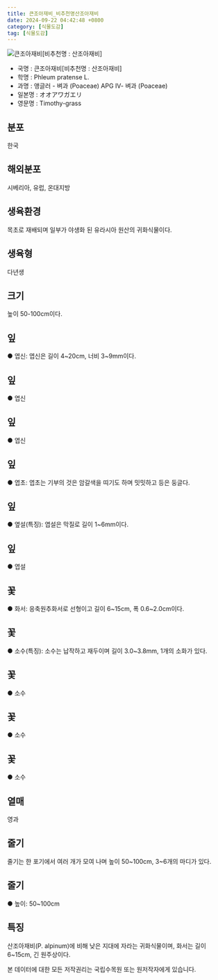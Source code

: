 ```yaml
---
title: 큰조아재비_비추천명산조아재비
date: 2024-09-22 04:42:48 +0800
category: [식물도감]
tag: [식물도감]
---
```




![큰조아재비[비추천명 : 산조아재비]](/fileUpload/plants/basic/Gramineae/Phleum/14645/1_th2.JPG)
- 국명 : 큰조아재비[비추천명 : 산조아재비]
- 학명 : Phleum pratense L.
- 과명 : 앵글러 - 벼과 (Poaceae) APG Ⅳ- 벼과 (Poaceae)
- 일본명 : オオアワガエリ
- 영문명 : Timothy-grass


## 분포
한국
## 해외분포
시베리아, 유럽, 온대지방
## 생육환경
목초로 재배되며 일부가 야생화 된 유라시아 원산의 귀화식물이다.
## 생육형
다년생
## 크기
높이 50-100cm이다.
## 잎
● 엽신: 엽신은 길이 4~20cm, 너비 3~9mm이다.
## 잎
● 엽신
## 잎
● 엽신
## 잎
● 엽초: 엽초는 기부의 것은 암갈색을 띠기도 하며 밋밋하고 등은 둥글다.
## 잎
● 옆설(특징): 엽설은 막질로 길이 1~6mm이다.
## 잎
● 엽설
## 꽃
● 화서: 응축원추화서로 선형이고 길이 6~15cm, 폭 0.6~2.0cm이다.
## 꽃
● 소수(특징): 소수는 납작하고 재두이며 길이 3.0~3.8mm, 1개의 소화가 있다.
## 꽃
● 소수
## 꽃
● 소수
## 꽃
● 소수
## 열매
영과
## 줄기
줄기는 한 포기에서 여러 개가 모여 나며 높이 50~100cm, 3~6개의 마디가 있다.
## 줄기
● 높이: 50~100cm
## 특징
산조아재비(P. alpinum)에 비해 낮은 지대에 자라는 귀화식물이며, 화서는 길이 6~15cm, 긴 원주상이다.






본 데이터에 대한 모든 저작권리는 국립수목원 또는 원저작자에게 있습니다.
